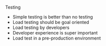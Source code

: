 Testing

* Simple testing is better than no testing
* Load testing should be goal oriented
* Load testing by developers
* Developer experience is super important
* Load test in a pre-production environment
